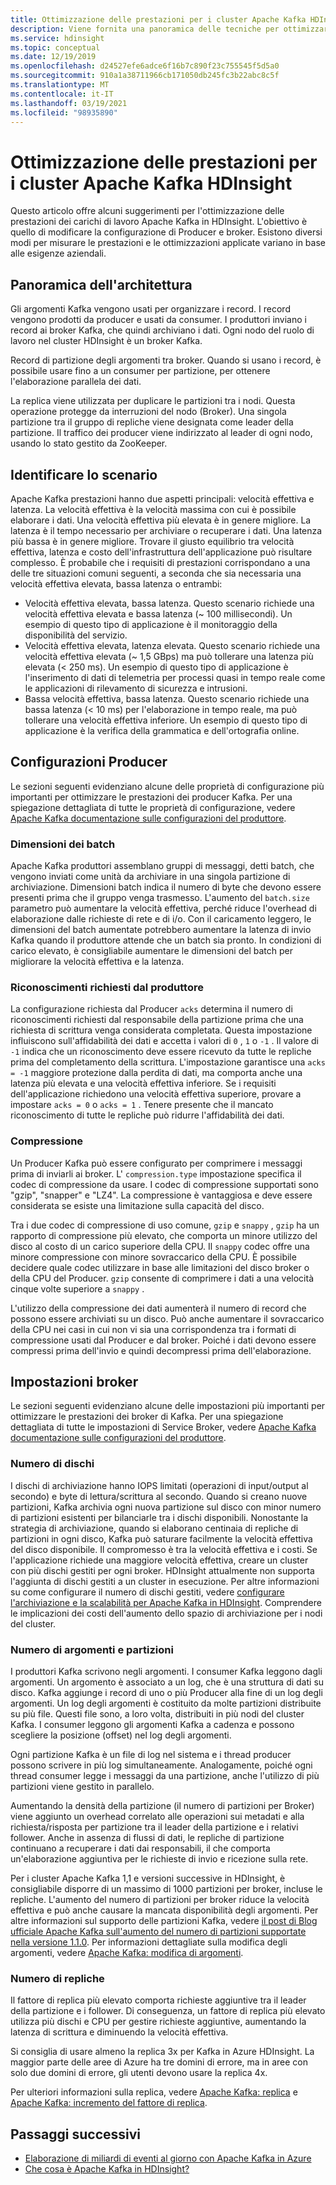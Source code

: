 ```yaml
---
title: Ottimizzazione delle prestazioni per i cluster Apache Kafka HDInsight
description: Viene fornita una panoramica delle tecniche per ottimizzare i carichi di lavoro Apache Kafka in Azure HDInsight.
ms.service: hdinsight
ms.topic: conceptual
ms.date: 12/19/2019
ms.openlocfilehash: d24527efe6adce6f16b7c890f23c755545f5d5a0
ms.sourcegitcommit: 910a1a38711966cb171050db245fc3b22abc8c5f
ms.translationtype: MT
ms.contentlocale: it-IT
ms.lasthandoff: 03/19/2021
ms.locfileid: "98935890"
---
```

# <a name="performance-optimization-for-apache-kafka-hdinsight-clusters"></a>Ottimizzazione delle prestazioni per i cluster Apache Kafka HDInsight

Questo articolo offre alcuni suggerimenti per l'ottimizzazione delle prestazioni dei carichi di lavoro Apache Kafka in HDInsight. L'obiettivo è quello di modificare la configurazione di Producer e broker. Esistono diversi modi per misurare le prestazioni e le ottimizzazioni applicate variano in base alle esigenze aziendali.

## <a name="architecture-overview"></a>Panoramica dell'architettura

Gli argomenti Kafka vengono usati per organizzare i record. I record vengono prodotti da producer e usati da consumer. I produttori inviano i record ai broker Kafka, che quindi archiviano i dati. Ogni nodo del ruolo di lavoro nel cluster HDInsight è un broker Kafka.

Record di partizione degli argomenti tra broker. Quando si usano i record, è possibile usare fino a un consumer per partizione, per ottenere l'elaborazione parallela dei dati.

La replica viene utilizzata per duplicare le partizioni tra i nodi. Questa operazione protegge da interruzioni del nodo (Broker). Una singola partizione tra il gruppo di repliche viene designata come leader della partizione. Il traffico dei producer viene indirizzato al leader di ogni nodo, usando lo stato gestito da ZooKeeper.

## <a name="identify-your-scenario"></a>Identificare lo scenario

Apache Kafka prestazioni hanno due aspetti principali: velocità effettiva e latenza. La velocità effettiva è la velocità massima con cui è possibile elaborare i dati. Una velocità effettiva più elevata è in genere migliore. La latenza è il tempo necessario per archiviare o recuperare i dati. Una latenza più bassa è in genere migliore. Trovare il giusto equilibrio tra velocità effettiva, latenza e costo dell'infrastruttura dell'applicazione può risultare complesso. È probabile che i requisiti di prestazioni corrispondano a una delle tre situazioni comuni seguenti, a seconda che sia necessaria una velocità effettiva elevata, bassa latenza o entrambi:

* Velocità effettiva elevata, bassa latenza. Questo scenario richiede una velocità effettiva elevata e bassa latenza (~ 100 millisecondi). Un esempio di questo tipo di applicazione è il monitoraggio della disponibilità del servizio.
* Velocità effettiva elevata, latenza elevata. Questo scenario richiede una velocità effettiva elevata (~ 1,5 GBps) ma può tollerare una latenza più elevata (< 250 ms). Un esempio di questo tipo di applicazione è l'inserimento di dati di telemetria per processi quasi in tempo reale come le applicazioni di rilevamento di sicurezza e intrusioni.
* Bassa velocità effettiva, bassa latenza. Questo scenario richiede una bassa latenza (< 10 ms) per l'elaborazione in tempo reale, ma può tollerare una velocità effettiva inferiore. Un esempio di questo tipo di applicazione è la verifica della grammatica e dell'ortografia online.

## <a name="producer-configurations"></a>Configurazioni Producer

Le sezioni seguenti evidenziano alcune delle proprietà di configurazione più importanti per ottimizzare le prestazioni dei producer Kafka. Per una spiegazione dettagliata di tutte le proprietà di configurazione, vedere [Apache Kafka documentazione sulle configurazioni del produttore](https://kafka.apache.org/documentation/#producerconfigs).

### <a name="batch-size"></a>Dimensioni dei batch

Apache Kafka produttori assemblano gruppi di messaggi, detti batch, che vengono inviati come unità da archiviare in una singola partizione di archiviazione. Dimensioni batch indica il numero di byte che devono essere presenti prima che il gruppo venga trasmesso. L'aumento del `batch.size` parametro può aumentare la velocità effettiva, perché riduce l'overhead di elaborazione dalle richieste di rete e di i/o. Con il caricamento leggero, le dimensioni del batch aumentate potrebbero aumentare la latenza di invio Kafka quando il produttore attende che un batch sia pronto. In condizioni di carico elevato, è consigliabile aumentare le dimensioni del batch per migliorare la velocità effettiva e la latenza.

### <a name="producer-required-acknowledgments"></a>Riconoscimenti richiesti dal produttore

La configurazione richiesta dal Producer `acks` determina il numero di riconoscimenti richiesti dal responsabile della partizione prima che una richiesta di scrittura venga considerata completata. Questa impostazione influiscono sull'affidabilità dei dati e accetta i valori di `0` , `1` o `-1` . Il valore di `-1` indica che un riconoscimento deve essere ricevuto da tutte le repliche prima del completamento della scrittura. L'impostazione garantisce una `acks = -1` maggiore protezione dalla perdita di dati, ma comporta anche una latenza più elevata e una velocità effettiva inferiore. Se i requisiti dell'applicazione richiedono una velocità effettiva superiore, provare a impostare `acks = 0` o `acks = 1` . Tenere presente che il mancato riconoscimento di tutte le repliche può ridurre l'affidabilità dei dati.

### <a name="compression"></a>Compressione

Un Producer Kafka può essere configurato per comprimere i messaggi prima di inviarli ai broker. L' `compression.type` impostazione specifica il codec di compressione da usare. I codec di compressione supportati sono "gzip", "snapper" e "LZ4". La compressione è vantaggiosa e deve essere considerata se esiste una limitazione sulla capacità del disco.

Tra i due codec di compressione di uso comune, `gzip` e `snappy` , `gzip` ha un rapporto di compressione più elevato, che comporta un minore utilizzo del disco al costo di un carico superiore della CPU. Il `snappy` codec offre una minore compressione con minore sovraccarico della CPU. È possibile decidere quale codec utilizzare in base alle limitazioni del disco broker o della CPU del Producer. `gzip` consente di comprimere i dati a una velocità cinque volte superiore a `snappy` .

L'utilizzo della compressione dei dati aumenterà il numero di record che possono essere archiviati su un disco. Può anche aumentare il sovraccarico della CPU nei casi in cui non vi sia una corrispondenza tra i formati di compressione usati dal Producer e dal broker. Poiché i dati devono essere compressi prima dell'invio e quindi decompressi prima dell'elaborazione.

## <a name="broker-settings"></a>Impostazioni broker

Le sezioni seguenti evidenziano alcune delle impostazioni più importanti per ottimizzare le prestazioni dei broker di Kafka. Per una spiegazione dettagliata di tutte le impostazioni di Service Broker, vedere [Apache Kafka documentazione sulle configurazioni del produttore](https://kafka.apache.org/documentation/#producerconfigs).

### <a name="number-of-disks"></a>Numero di dischi

I dischi di archiviazione hanno IOPS limitati (operazioni di input/output al secondo) e byte di lettura/scrittura al secondo. Quando si creano nuove partizioni, Kafka archivia ogni nuova partizione sul disco con minor numero di partizioni esistenti per bilanciarle tra i dischi disponibili. Nonostante la strategia di archiviazione, quando si elaborano centinaia di repliche di partizioni in ogni disco, Kafka può saturare facilmente la velocità effettiva del disco disponibile. Il compromesso è tra la velocità effettiva e i costi. Se l'applicazione richiede una maggiore velocità effettiva, creare un cluster con più dischi gestiti per ogni broker. HDInsight attualmente non supporta l'aggiunta di dischi gestiti a un cluster in esecuzione. Per altre informazioni su come configurare il numero di dischi gestiti, vedere [configurare l'archiviazione e la scalabilità per Apache Kafka in HDInsight](apache-kafka-scalability.md). Comprendere le implicazioni dei costi dell'aumento dello spazio di archiviazione per i nodi del cluster.

### <a name="number-of-topics-and-partitions"></a>Numero di argomenti e partizioni

I produttori Kafka scrivono negli argomenti. I consumer Kafka leggono dagli argomenti. Un argomento è associato a un log, che è una struttura di dati su disco. Kafka aggiunge i record di uno o più Producer alla fine di un log degli argomenti. Un log degli argomenti è costituito da molte partizioni distribuite su più file. Questi file sono, a loro volta, distribuiti in più nodi del cluster Kafka. I consumer leggono gli argomenti Kafka a cadenza e possono scegliere la posizione (offset) nel log degli argomenti.

Ogni partizione Kafka è un file di log nel sistema e i thread producer possono scrivere in più log simultaneamente. Analogamente, poiché ogni thread consumer legge i messaggi da una partizione, anche l'utilizzo di più partizioni viene gestito in parallelo.

Aumentando la densità della partizione (il numero di partizioni per Broker) viene aggiunto un overhead correlato alle operazioni sui metadati e alla richiesta/risposta per partizione tra il leader della partizione e i relativi follower. Anche in assenza di flussi di dati, le repliche di partizione continuano a recuperare i dati dai responsabili, il che comporta un'elaborazione aggiuntiva per le richieste di invio e ricezione sulla rete.

Per i cluster Apache Kafka 1,1 e versioni successive in HDInsight, è consigliabile disporre di un massimo di 1000 partizioni per broker, incluse le repliche. L'aumento del numero di partizioni per broker riduce la velocità effettiva e può anche causare la mancata disponibilità degli argomenti. Per altre informazioni sul supporto delle partizioni Kafka, vedere [il post di Blog ufficiale Apache Kafka sull'aumento del numero di partizioni supportate nella versione 1.1.0](https://blogs.apache.org/kafka/entry/apache-kafka-supports-more-partitions). Per informazioni dettagliate sulla modifica degli argomenti, vedere [Apache Kafka: modifica di argomenti](https://kafka.apache.org/documentation/#basic_ops_modify_topic).

### <a name="number-of-replicas"></a>Numero di repliche

Il fattore di replica più elevato comporta richieste aggiuntive tra il leader della partizione e i follower. Di conseguenza, un fattore di replica più elevato utilizza più dischi e CPU per gestire richieste aggiuntive, aumentando la latenza di scrittura e diminuendo la velocità effettiva.

Si consiglia di usare almeno la replica 3x per Kafka in Azure HDInsight. La maggior parte delle aree di Azure ha tre domini di errore, ma in aree con solo due domini di errore, gli utenti devono usare la replica 4x.

Per ulteriori informazioni sulla replica, vedere [Apache Kafka: replica](https://kafka.apache.org/documentation/#replication) e [Apache Kafka: incremento del fattore di replica](https://kafka.apache.org/documentation/#basic_ops_increase_replication_factor).

## <a name="next-steps"></a>Passaggi successivi

* [Elaborazione di miliardi di eventi al giorno con Apache Kafka in Azure](https://azure.microsoft.com/blog/processing-trillions-of-events-per-day-with-apache-kafka-on-azure/)
* [Che cosa è Apache Kafka in HDInsight?](apache-kafka-introduction.md)
